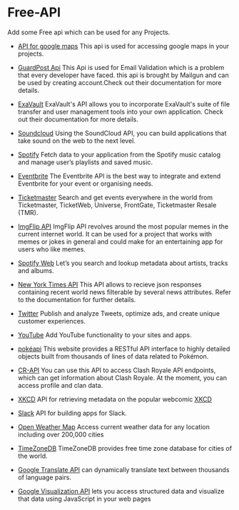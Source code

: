 # Free-API
Add some Free api which can be used for any Projects.


- [API for google maps](https://developers.google.com/maps/documentation/javascript/)
  This api is used for accessing google maps in your projects.

- [GuardPost Api](https://documentation.mailgun.com/en/latest/api-email-validation.html)
  This Api is used for Email Validation which is a problem that every developer have faced. this api is brought by Mailgun and can be    used by creating account.Check out their documentation for more details.

- [ExaVault](https://www.exavault.com/developer/api-docs)
  ExaVault's API allows you to incorporate ExaVault's suite of file transfer and user management tools into your own application. Check   out their documentation for more details.

- [Soundcloud](https://developers.soundcloud.com/docs/api/guide)
  Using the SoundCloud API, you can build applications that take sound on the web to the next level.

- [Spotify](https://developer.spotify.com/web-api/)
  Fetch data to your application from the Spotify music catalog and manage user’s playlists and saved music.

- [Eventbrite](https://www.eventbrite.com/developer/v3/)
  The Eventbrite API is the best way to integrate and extend Eventbrite for your event or organising needs.

- [Ticketmaster](https://developer.ticketmaster.com/products-and-docs/apis/getting-started/)
  Search and get events everywhere in the world from Ticketmaster, TicketWeb, Universe, FrontGate, Ticketmaster Resale (TMR).

- [ImgFlip API](https://api.imgflip.com/)
  ImgFlip API revolves around the most popular memes in the current internet world. It can be used for a project that works with memes     or jokes in general and could make for an entertaining app for users who like memes.  

- [Spotify Web](https://developer.spotify.com/web-api/)
  Let’s you search and lookup metadata about artists, tracks and albums.

- [New York Times API](https://developer.nytimes.com/)
  This API allows to recieve json responses containing recent world news filterable by several news attributes. Refer to the           documentation for further details.

- [Twitter](https://developer.twitter.com/)
  Publish and analyze Tweets, optimize ads, and create unique customer experiences.

- [YouTube](https://developers.google.com/youtube/)
  Add YouTube functionality to your sites and apps.

- [pokéapi](https://pokeapi.co/)
  This website provides a RESTful API interface to highly detailed objects built from thousands of lines of data related to Pokémon.

- [CR-API](https://docs.cr-api.com/)
  You can use this API to access Clash Royale API endpoints, which can get information about Clash Royale. At the moment, you can access   profile and clan data.

- [XKCD](https://xkcd.com/json.html)
  API for retrieving metadata on the popular webcomic [XKCD](https://xkcd.com/)

- [Slack](https://api.slack.com/)
  API for building apps for Slack.

- [Open Weather Map](https://openweathermap.org/api)
  Access current weather data for any location including over 200,000 cities

- [TimeZoneDB](https://timezonedb.com/)
  TimeZoneDB provides free time zone database for cities of the world.
  
- [Google Translate API](https://cloud.google.com/translate/docs/)
  can dynamically translate text between thousands of language pairs.
  
- [Google Visualization API](https://developers.google.com/chart/interactive/docs/reference)
 lets you access structured data and visualize that data using JavaScript in your web pages

